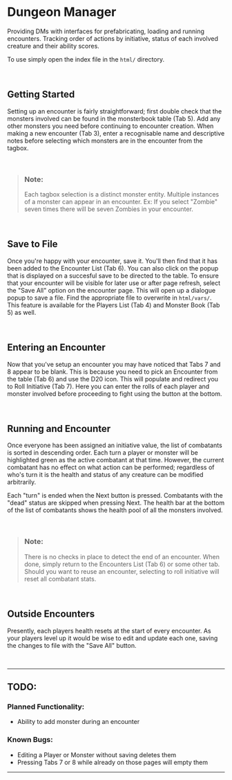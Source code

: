 # Dungeon Manager

Providing DMs with interfaces for prefabricating, loading and running
encounters. Tracking order of actions by initiative, status of each
involved creature and their ability scores.

To use simply open the index file in the ```html/``` directory.

<br/>

## Getting Started
Setting up an encounter is fairly straightforward; first double check that
the monsters involved can be found in the monsterbook table (Tab 5). Add
any other monsters you need before continuing to encounter creation. When
making a new encounter (Tab 3), enter a recognisable name and descriptive
notes before selecting which monsters are in the encounter from the tagbox.

<br/>

> ### Note: <br/>
> Each tagbox selection is a distinct monster entity. Multiple instances of
> a monster can appear in an encounter. Ex: If you select "Zombie" seven
> times there will be seven Zombies in your encounter.

<br/>

## Save to File
Once you're happy with your encounter, save it. You'll then find that it has
been added to the Encounter List (Tab 6). You can also click on the popup
that is displayed on a succesful save to be directed to the table. To ensure
that your encounter will be visible for later use or after page refresh,
select the "Save All" option on the encounter page. This will open up a
dialogue popup to save a file. Find the appropriate file to overwrite in
```html/vars/```. This feature is available for the Players List (Tab 4) and 
Monster Book (Tab 5) as well.

<br/>

## Entering an Encounter
Now that you've setup an encounter you may have noticed that Tabs 7 and 8
appear to be blank. This is because you need to pick an Encounter from the
table (Tab 6) and use the D20 icon. This will populate and redirect you to
Roll Initiative (Tab 7). Here you can enter the rolls of each player and
monster involved before proceeding to fight using the button at the bottom.

<br/>

## Running and Encounter
Once everyone has been assigned an initiative value, the list of combatants
is sorted in descending order. Each turn a player or monster will be
highlighted green as the active combatant at that time. However, the current
combatant has no effect on what action can be performed; regardless of who's
turn it is the health and status of any creature can be modified arbitrarily.

Each "turn" is ended when the Next button is pressed. Combatants with the
"dead" status are skipped when pressing Next. The health bar at the
bottom of the list of combatants shows the health pool of all the monsters
involved.

<br/>

> ### Note: <br/>
> There is no checks in place to detect the end of an encounter. When done,
> simply return to the Encounters List (Tab 6) or some other tab. Should you
> want to reuse an encounter, selecting to roll initiative will reset all
> combatant stats.

<br/>

## Outside Encounters
Presently, each players health resets at the start of every encounter. As
your players level up it would be wise to edit and update each one, saving
the changes to file with the "Save All" button. 

<br/>

-------------------------------------------------------------------------------

## TODO:
### Planned Functionality:
* Ability to add monster during an encounter

### Known Bugs:
* Editing a Player or Monster without saving deletes them
* Pressing Tabs 7 or 8 while already on those pages will empty them


-------------------------------------------------------------------------------
<br/>